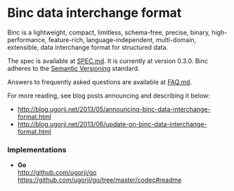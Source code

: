 # Binc data interchange format

Binc is a lightweight, compact, limitless, schema-free, precise, binary,
high-performance, feature-rich, language-independent, multi-domain,
extensible, data interchange format for structured data.

The spec is available at
[SPEC.md](http://github.com/ugorji/binc/blob/master/SPEC.md). 
It is currently at version 0.3.0. 
Binc adheres to the [Semantic Versioning](http://semver.org/) standard.

Answers to frequently asked questions are available at
[FAQ.md](http://github.com/ugorji/binc/blob/master/FAQ.md).

For more reading, see blog posts announcing and describing it below:

- http://blog.ugorji.net/2013/05/announcing-binc-data-interchange-format.html
- http://blog.ugorji.net/2013/06/update-on-binc-data-interchange-format.html

### Implementations 

- **Go**  
  http://github.com/ugorji/go  
  https://github.com/ugorji/go/tree/master/codec#readme
